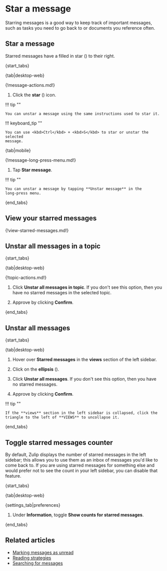 # Star a message

Starring messages is a good way to keep track of important messages, such as
tasks you need to go back to or documents you reference often.

## Star a message

Starred messages have a filled in star (<i class="zulip-icon zulip-icon-star-filled"></i>)
to their right.

{start_tabs}

{tab|desktop-web}

{!message-actions.md!}

1. Click the **star** (<i class="zulip-icon zulip-icon-star"></i>) icon.

!!! tip ""

    You can unstar a message using the same instructions used to star it.

!!! keyboard_tip ""

    You can use <kbd>Ctrl</kbd> + <kbd>S</kbd> to star or unstar the selected
    message.

{tab|mobile}

{!message-long-press-menu.md!}

1. Tap **Star message**.

!!! tip ""

    You can unstar a message by tapping **Unstar message** in the
    long-press menu.

{end_tabs}

## View your starred messages

{!view-starred-messages.md!}

## Unstar all messages in a topic

{start_tabs}

{tab|desktop-web}

{!topic-actions.md!}

1. Click **Unstar all messages in topic**. If you don't see this option,
   then you have no starred messages in the selected topic.

1. Approve by clicking **Confirm**.

{end_tabs}

## Unstar all messages

{start_tabs}

{tab|desktop-web}

1. Hover over <i class="zulip-icon zulip-icon-star"></i> **Starred messages**
   in the **views** section of the left sidebar.

1. Click on the **ellipsis** (<i class="zulip-icon zulip-icon-more-vertical"></i>).

1. Click **Unstar all messages**. If you don't see this option,
   then you have no starred messages.

1. Approve by clicking **Confirm**.

!!! tip ""

    If the **views** section in the left sidebar is collapsed, click the
    triangle to the left of **VIEWS** to uncollapse it.

{end_tabs}

## Toggle starred messages counter

By default, Zulip displays the number of starred messages in the left
sidebar; this allows you to use them as an inbox of messages you'd
like to come back to. If you are using starred messages for something
else and would prefer not to see the count in your left sidebar, you
can disable that feature.

{start_tabs}

{tab|desktop-web}

{settings_tab|preferences}

1. Under **Information**, toggle **Show counts for starred messages**.

{end_tabs}

## Related articles

* [Marking messages as unread](/help/marking-messages-as-unread)
* [Reading strategies](/help/reading-strategies)
* [Searching for messages](/help/search-for-messages)
